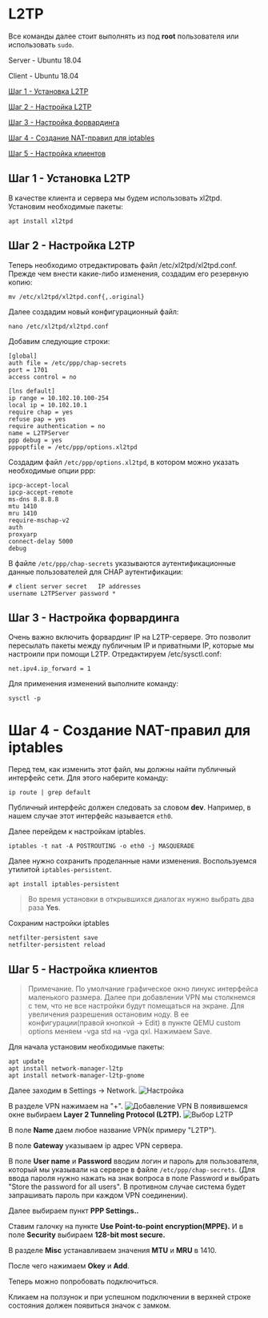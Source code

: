 # L2TP

Все команды далее стоит выполнять из под **root** пользователя или использовать ```sudo```.

Server - Ubuntu 18.04

Client - Ubuntu 18.04

[Шаг 1 - Установка L2TP](#шаг-1---установка-l2tp)

[Шаг 2 - Настройка L2TP](#шаг-2---настройка-l2tp)

[Шаг 3 - Настройка форвардинга](#шаг-3---настройка-форвардинга)

[Шаг 4 - Создание NAT-правил для iptables](#шаг-4---создание-nat-правил-для-iptables)

[Шаг 5 - Настройка клиентов](#шаг-5---настройка-клиентов)

## Шаг 1 - Установка L2TP

В качестве клиента и cервера мы будем использовать xl2tpd. Установим необходимые пакеты:
    
    apt install xl2tpd
    
## Шаг 2 - Настройка L2TP
    
Теперь необходимо отредактировать файл /etc/xl2tpd/xl2tpd.conf. Прежде чем внести какие-либо изменения, создадим его резервную копию: 

    mv /etc/xl2tpd/xl2tpd.conf{,.original}
    
Далее создадим новый конфигурационный файл:

    nano /etc/xl2tpd/xl2tpd.conf
    
Добавим следующие строки:

    [global]
    auth file = /etc/ppp/chap-secrets
    port = 1701
    access control = no
    
    [lns default]
    ip range = 10.102.10.100-254
    local ip = 10.102.10.1
    require chap = yes
    refuse pap = yes
    require authentication = no
    name = L2TPServer
    ppp debug = yes
    pppoptfile = /etc/ppp/options.xl2tpd
    
Создадим файл ```/etc/ppp/options.xl2tpd```, в котором можно указать необходимые опции ppp:

    ipcp-accept-local
    ipcp-accept-remote
    ms-dns 8.8.8.8
    mtu 1410
    mru 1410
    require-mschap-v2
    auth
    proxyarp
    connect-delay 5000
    debug

В файле ```/etc/ppp/chap-secrets``` указываются аутентификационные данные пользователей для CHAP аутентификации:

    # client server secret   IP addresses
    username L2TPServer password *
    
## Шаг 3 - Настройка форвардинга

Очень важно включить форвардинг IP на L2TP-сервере. Это позволит пересылать пакеты между публичным IP и приватными IP, которые мы настроили при помощи L2TP. Отредактируем /etc/sysctl.conf:
    
    net.ipv4.ip_forward = 1
    
Для применения изменений выполните команду:

    sysctl -p
    
# Шаг 4 - Создание NAT-правил для iptables

Перед тем, как изменить этот файл, мы должны найти публичный интерфейс сети. Для этого наберите команду:

    ip route | grep default
    
Публичный интерфейс должен следовать за словом **dev**. Например, в нашем случае этот интерфейс называется ```eth0```.

Далее перейдем к настройкам iptables.

    iptables -t nat -A POSTROUTING -o eth0 -j MASQUERADE
    
Далее нужно сохранить проделанные нами изменения. Воспользуемся утилитой ```iptables-persistent```.

    apt install iptables-persistent
    
>Во время установки в открывшихся диалогах нужно выбрать два раза **Yes**.

Сохраним настройки iptables

    netfilter-persistent save
    netfilter-persistent reload
    
## Шаг 5 - Настройка клиентов

> Примечание. По умолчание графическое окно линукс интерфейса маленького размера. Далее при добавлении VPN мы столкнемся с тем, что не все настройки будут помещаться на экране. Для увеличения разрешения остановим ноду. В ее конфигурации(правой кнопкой -> Edit) в пункте QEMU custom options меняем -vga std на -vga qxl. Нажимаем Save.

Для начала установим необходимые пакеты:
    
    apt update
    apt install network-manager-l2tp
    apt install network-manager-l2tp-gnome
    
Далее заходим в Settings -> Network. 
![Настройка](https://sun1-86.userapi.com/t5VBHad3DOLRkw3K8OAfB6hzdb6gIfb2aMzs6w/dqIqedhAibE.jpg )

В разделе VPN нажимаем на "+". 
![Добавление VPN](https://sun1-30.userapi.com/95EqMIPesHVw5dMFv_VGvVbIIaCgI0IRJoRw4A/QAxCCH3JF9A.jpg )
В появившемся окне выбираем **Layer 2 Tunneling Protocol (L2TP).**
![Выбор L2TP](https://sun1-98.userapi.com/2pkLLfjPaC1FBXuClphXLB63u3QMvnxe006pIw/cTSGJGxTkOY.jpg )

В поле **Name** даем любое название VPN(к примеру "L2TP").

В поле **Gateway** указываем ip адрес VPN сервера.

В поле **User name** и **Password** вводим логин и пароль для пользователя, который мы указывали на сервере в файле ```/etc/ppp/chap-secrets```. (Для ввода пароля нужно нажать на знак вопроса в поле Password и выбрать "Store the password for all users". В противном случае система будет запрашивать пароль при каждом VPN соединении).

Далее выбираем пункт **PPP Settings..**

Ставим галочку на пункте **Use Point-to-point encryption(MPPE).** И в поле **Security** выбираем **128-bit most secure.**

В разделе **Misc** устанавливаем значения **MTU** и **MRU** в 1410.

После чего нажимаем **Okey** и **Add**.

Теперь можно попробовать подключиться.

Кликаем на ползунок и при успешном подключении в верхней строке состояния должен появиться значок с замком.
